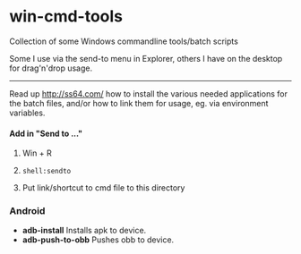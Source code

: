 # win-cmd-tools
Collection of some Windows commandline tools/batch scripts

Some I use via the send-to menu in Explorer, others I have on the desktop for drag'n'drop usage.

---

Read up http://ss64.com/ how to install the various needed applications for the batch files, and/or how to link them for usage, eg. via environment variables.


#### Add in "Send to ..."
1. Win + R    
2.     shell:sendto 

3. Put link/shortcut to cmd file to this directory





### Android
- **adb-install**  Installs apk to device.
- **adb-push-to-obb**  Pushes obb to device.
